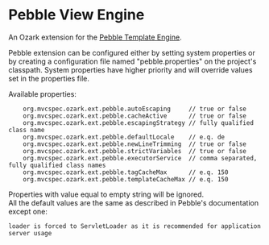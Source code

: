 # Pebble View Engine

An Ozark extension for the [Pebble Template Engine][pebble].

Pebble extension can be configured either by setting system properties or by creating a configuration file named "pebble.properties" on the project's classpath. System properties have higher priority and will override values set in the properties file.

Available properties:
    
        org.mvcspec.ozark.ext.pebble.autoEscaping     // true or false
        org.mvcspec.ozark.ext.pebble.cacheActive      // true or false
        org.mvcspec.ozark.ext.pebble.escapingStrategy // fully qualified class name
        org.mvcspec.ozark.ext.pebble.defaultLocale    // e.q. de 
        org.mvcspec.ozark.ext.pebble.newLineTrimming  // true or false
        org.mvcspec.ozark.ext.pebble.strictVariables  // true or false
        org.mvcspec.ozark.ext.pebble.executorService  // comma separated, fully qualified class names
        org.mvcspec.ozark.ext.pebble.tagCacheMax      // e.q. 150
        org.mvcspec.ozark.ext.pebble.templateCacheMax // e.q. 150


Properties with value equal to empty string will be ignored.   
All the default values are the same as described in Pebble's documentation except one:
    
    loader is forced to ServletLoader as it is recommended for application server usage

 [pebble]: http://www.mitchellbosecke.com/pebble/home
